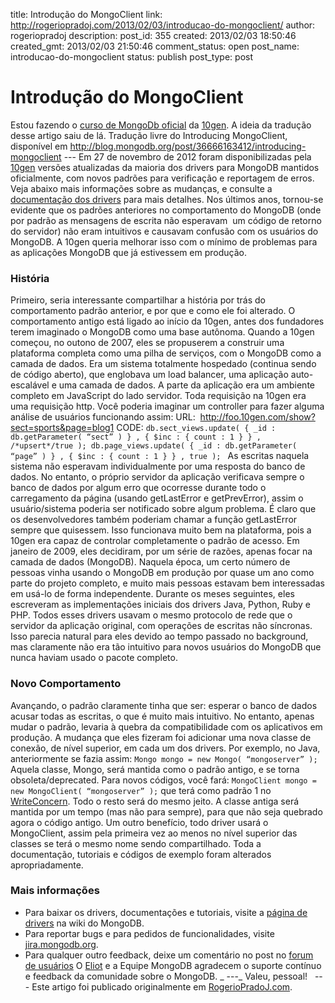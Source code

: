 title: Introdução do MongoClient
link: http://rogeriopradoj.com/2013/02/03/introducao-do-mongoclient/
author: rogeriopradoj
description: 
post_id: 355
created: 2013/02/03 18:50:46
created_gmt: 2013/02/03 21:50:46
comment_status: open
post_name: introducao-do-mongoclient
status: publish
post_type: post

# Introdução do MongoClient

Estou fazendo o [curso de MongoDb oficial](https://education.10gen.com/courses/10gen/M101P/2013_Spring/about) da [10gen](http://www.10gen.com/). A ideia da tradução desse artigo saiu de lá. Tradução livre do Introducing MongoClient, disponível em <http://blog.mongodb.org/post/36666163412/introducing-mongoclient> \--- Em 27 de novembro de 2012 foram disponibilizadas pela [10gen](http://www.10gen.com/) versões atualizadas da maioria dos drivers para MongoDB mantidos oficialmente, com novos padrões para verificação e reportagem de erros. Veja abaixo mais informações sobre as mudanças, e consulte a [documentação dos drivers](http://www.mongodb.org/display/DOCS/Drivers) para mais detalhes. Nos últimos anos, tornou-se evidente que os padrões anteriores no comportamento do MongoDB (onde por padrão as mensagens de escrita não esperavam  um código de retorno do servidor) não eram intuitivos e causavam confusão com os usuários do MongoDB. A 10gen queria melhorar isso com o mínimo de problemas para as aplicações MongoDB que já estivessem em produção. 

### História

Primeiro, seria interessante compartilhar a história por trás do comportamento padrão anterior, e por que e como ele foi alterado. O comportamento antigo está ligado ao início da 10gen, antes dos fundadores terem imaginado o MongoDB como uma base autônoma. Quando a 10gen começou, no outono de 2007, eles se propuserem a construir uma plataforma completa como uma pilha de serviços, com o MongoDB como a camada de dados. Era um sistema totalmente hospedado (continua sendo de código aberto), que englobava um load balancer, uma aplicação auto-escalável e uma camada de dados. A parte da aplicação era um ambiente completo em JavaScript do lado servidor. Toda requisição na 10gen era uma requisição http. Você poderia imaginar um controller para fazer alguma análise de usuários funcionando assim: URL:  http://foo.10gen.com/show?sect=sports&page=blog1 CODE: `db.sect_views.update( { _id : db.getParameter( “sect” ) } , { $inc : { count : 1 } } , /*upsert*/true ); db.page_views.update( { _id : db.getParameter( “page” ) } , { $inc : { count : 1 } } , true ); ` As escritas naquela sistema não esperavam individualmente por uma resposta do banco de dados. No entanto, o próprio servidor da aplicação verificava sempre o banco de dados por algum erro que ocorresse durante todo o carregamento da página (usando getLastError e getPrevError), assim o usuário/sistema poderia ser notificado sobre algum problema. É claro que os desenvolvedores também poderiam chamar a função getLastError sempre que quisessem. Isso funcionava muito bem na plataforma, pois a 10gen era capaz de controlar completamente o padrão de acesso. Em janeiro de 2009, eles decidiram, por um série de razões, apenas focar na camada de dados (MongoDB). Naquela época, um certo número de pessoas vinha usando o MongoDB em produção por quase um ano como parte do projeto completo, e muito mais pessoas estavam bem interessadas em usá-lo de forma independente. Durante os meses seguintes, eles escreveram as implementações iniciais dos drivers Java, Python, Ruby e PHP. Todos esses drivers usavam o mesmo protocolo de rede que o servidor da aplicação original, com operações de escritas não síncronas. Isso parecia natural para eles devido ao tempo passado no background, mas claramente não era tão intuitivo para novos usuários do MongoDB que nunca haviam usado o pacote completo. 

### Novo Comportamento

Avançando, o padrão claramente tinha que ser: esperar o banco de dados acusar todas as escritas, o que é muito mais intuitivo. No entanto, apenas mudar o padrão, levaria à quebra da compatibilidade com os aplicativos em produção. A mudança que eles fizeram foi adicionar uma nova classe de conexão, de nível superior, em cada um dos drivers. Por exemplo, no Java, anteriormente se fazia assim: `Mongo mongo = new Mongo( “mongoserver” );` Aquela classe, Mongo, será mantida como o padrão antigo, e se torna obsoleta/deprecated. Para novos códigos, você fará: `MongoClient mongo = new MongoClient( “mongoserver” );` que terá como padrão 1 no [WriteConcern](http://api.mongodb.org/java/current/com/mongodb/WriteConcern.html). Todo o resto será do mesmo jeito. A classe antiga será mantida por um tempo (mas não para sempre), para que não seja quebrado agora o código antigo. Um outro benefício, todo driver usará o MongoClient, assim pela primeira vez ao menos no nível superior das classes se terá o mesmo nome sendo compartilhado. Toda a documentação, tutoriais e códigos de exemplo foram alterados apropriadamente. 

### Mais informações

  * Para baixar os drivers, documentações e tutoriais, visite a [página de drivers](http://www.mongodb.org/display/DOCS/Drivers) na wiki do MongoDB.
  * Para reportar bugs e para pedidos de funcionalidades, visite [jira.mongodb.org](https://jira.mongodb.org/).
  * Para qualquer outro feedback, deixe um comentário no post no [forum de usuários](https://groups.google.com/group/mongodb-user)
O [Eliot](https://twitter.com/eliothorowitz) e a Equipe MongoDB agradecem o suporte contínuo e feedback da comunidade sobre o MongoDB. _ ---_ Valeu, pessoal!   \--- Este artigo foi publicado originalmente em [RogerioPradoJ.com]().